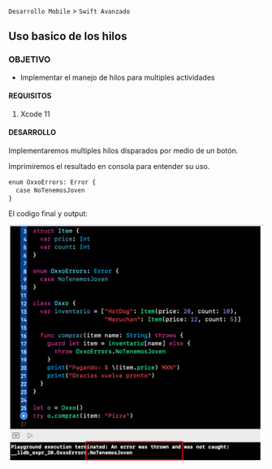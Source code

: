 `Desarrollo Mobile` > `Swift Avanzado`

## Uso basico de los hilos

### OBJETIVO

- Implementar el manejo de hilos para multiples actividades

#### REQUISITOS

1. Xcode 11

#### DESARROLLO

Implementaremos multiples hilos disparados por medio de un botón.

Imprimiremos el resultado en consola para entender su uso.

```
enum OxxoErrors: Error {
  case NoTenemosJoven
}
```


El codigo final y output:

![](0.png)
  
  
